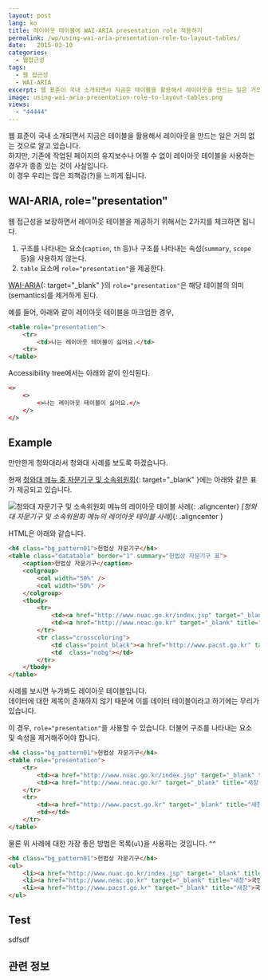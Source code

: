 ```yaml
---
layout: post
lang: ko
title: 레이아웃 테이블에 WAI-ARIA presentation role 적용하기
permalink: /wp/using-wai-aria-presentation-role-to-layout-tables/
date:   2015-03-10
categories:
  - 웹접근성
tags:
  - 웹 접근성
  - WAI-ARIA
excerpt: 웹 표준이 국내 소개되면서 지금은 테이블을 활용해서 레이아웃을 만드는 일은 거의 없는 것으로 알고 있습니다. 하지만, 기존에 작업된 페이지의 유지보수나 어쩔 수 없이 레이아웃 테이블을 사용하는 경우가 종종 있는 것이 사실입니다. 이 경우 우리는 많은 죄책감(?)을 느끼게 됩니다. [...]
image: using-wai-aria-presentation-role-to-layout-tables.png
views:
  - "44444"
---
```


웹 표준이 국내 소개되면서 지금은 테이블을 활용해서 레이아웃을 만드는 일은 거의 없는 것으로 알고 있습니다.  
하지만, 기존에 작업된 페이지의 유지보수나 어쩔 수 없이 레이아웃 테이블을 사용하는 경우가 종종 있는 것이 사실입니다.  
이 경우 우리는 많은 죄책감(?)을 느끼게 됩니다.

## WAI-ARIA, role="presentation"

웹 접근성을 보장하면서 레이아웃 테이블을 제공하기 위해서는 2가지를 체크하면 됩니다.

  1. 구조를 나타내는 요소(`caption`, `th` 등)나 구조를 나타내는 속성(`summary`, `scope` 등)을 사용하지 않는다.
  2. `table` 요소에 `role="presentation"`을 제공한다.

[WAI-ARIA](http://www.w3.org/TR/wai-aria/){: target="_blank" }의 `role="presentation"`은 해당 테이블의 의미(semantics)를 제거하게 된다.

예를 들어, 아래와 같이 레이아웃 테이블을 마크업한 경우,

~~~html
<table role="presentation">
	<tr>
		<td>나는 레이아웃 테이블이 싫어요.</td>
	<tr>
</table>
~~~

Accessibility tree에서는 아래와 같이 인식된다.

~~~html
<>
	<>
		<>나는 레이아웃 테이블이 싫어요.</>
	</>
</>
~~~

## Example

만만한게 청와대라서 청와대 사례를 보도록 하겠습니다.
  
현재 [청와대 메뉴 중 자문기구 및 소속위원회](http://www1.president.go.kr/cheongwadae/organization/commission.php){: target="_blank" }에는 아래와 같은 표가 제공되고 있습니다.

![청와대 자문기구 및 소속위원회 메뉴의 레이아웃 테이블 사례](/assets/img/2010/wai-aria-presentation-role-1.png){: .aligncenter}
*[청와대 자문기구 및 소속위원회 메뉴의 레이아웃 테이블 사례]*{: .aligncenter }

HTML은 아래와 같습니다.

~~~html
<h4 class="bg_pattern01">헌법상 자문기구</h4>
<table class="datatable" border="1" summary="헌법상 자문기구 표">
	<caption>헌법상 자문기구</caption>
	<colgroup>
		<col width="50%" />
		<col width="50%" />
	</colgroup>
	<tbody>
		<tr>
			<td><a href="http://www.nuac.go.kr/index.jsp" target="_blank" title="새창">민주평화통일자문회의</a></td>
			<td><a href="http://www.neac.go.kr" target="_blank" title="새창">국민경제자문회의</a></td>
		</tr>
		<tr class="crosscoloring">
			<td class="point_black"><a href="http://www.pacst.go.kr" target="_blank" title="새창">국가과학기술자문회의</a></td>
			<td  class="nobg"></td>
		</tr>
	</tbody>
</table>
~~~

사례를 보시면 누가봐도 레이아웃 테이블입니다.  
데이터에 대한 제목이 존재하지 않기 때문에 이를 데이터 테이블이라고 하기에는 무리가 있습니다.

이 경우, `role="presentation"`을 사용할 수 있습니다. 더불어 구조를 나타내는 요소 및 속성을 제거해주어야 합니다.

~~~html
<h4 class="bg_pattern01">헌법상 자문기구</h4>
<table role="presentation">
	<tr>
		<td><a href="http://www.nuac.go.kr/index.jsp" target="_blank" title="새창">민주평화통일자문회의</a></td>
		<td><a href="http://www.neac.go.kr" target="_blank" title="새창">국민경제자문회의</a></td>
	</tr>
	<tr>
		<td><a href="http://www.pacst.go.kr" target="_blank" title="새창">국가과학기술자문회의</a></td>
		<td></td>
	</tr>
</table>
~~~

물론 위 사례에 대한 가장 좋은 방법은 목록(`ul`)을 사용하는 것입니다. ^^

~~~html
<h4 class="bg_pattern01">헌법상 자문기구</h4>
<ul>
	<li><a href="http://www.nuac.go.kr/index.jsp" target="_blank" title="새창">민주평화통일자문회의</a></li>
	<li><a href="http://www.neac.go.kr" target="_blank" title="새창">국민경제자문회의</a></li>
	<li><a href="http://www.pacst.go.kr" target="_blank" title="새창">국가과학기술자문회의</a></li>
</ul>
~~~

## Test

sdfsdf

## 관련 정보